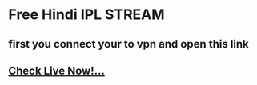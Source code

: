 # Free Hindi  IPL STREAM
 ## first you connect your to vpn and open this link 
## <a href="https://pawan-meena.github.io/iplstream/" target="_blank">Check Live Now!...</a>
